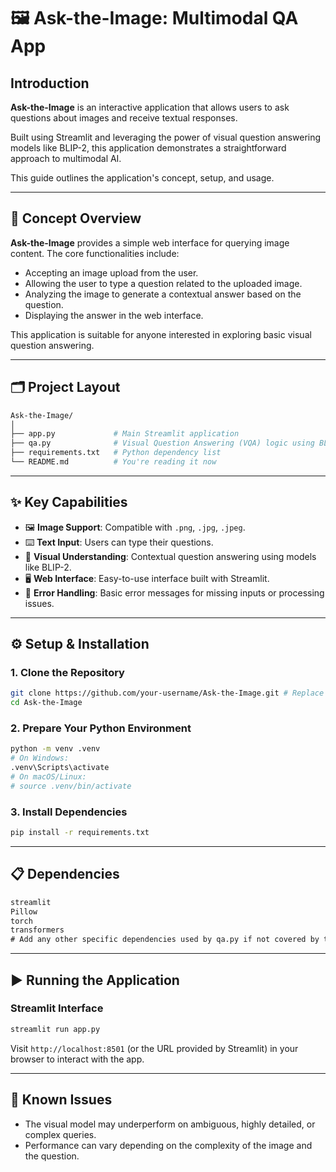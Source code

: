 # 🖼️ Ask-the-Image: Multimodal QA App

## Introduction

**Ask-the-Image** is an interactive application that allows users to ask questions about images and receive textual responses.

Built using Streamlit and leveraging the power of visual question answering models like BLIP-2, this application demonstrates a straightforward approach to multimodal AI.

This guide outlines the application's concept, setup, and usage.

---

## 🧭 Concept Overview

**Ask-the-Image** provides a simple web interface for querying image content. The core functionalities include:

*   Accepting an image upload from the user.
*   Allowing the user to type a question related to the uploaded image.
*   Analyzing the image to generate a contextual answer based on the question.
*   Displaying the answer in the web interface.

This application is suitable for anyone interested in exploring basic visual question answering.

---

## 🗂️ Project Layout

```bash
Ask-the-Image/
│
├── app.py             # Main Streamlit application
├── qa.py              # Visual Question Answering (VQA) logic using BLIP-2
├── requirements.txt   # Python dependency list
└── README.md          # You're reading it now
```

---

## ✨ Key Capabilities

*   🖼️ **Image Support**: Compatible with `.png`, `.jpg`, `.jpeg`.
*   ⌨️ **Text Input**: Users can type their questions.
*   🧠 **Visual Understanding**: Contextual question answering using models like BLIP-2.
*   🖥️ **Web Interface**: Easy-to-use interface built with Streamlit.
*   🧾 **Error Handling**: Basic error messages for missing inputs or processing issues.

---

## ⚙️ Setup & Installation

### 1. Clone the Repository

```bash
git clone https://github.com/your-username/Ask-the-Image.git # Replace with your actual repository URL
cd Ask-the-Image
```

### 2. Prepare Your Python Environment

```bash
python -m venv .venv
# On Windows:
.venv\Scripts\activate
# On macOS/Linux:
# source .venv/bin/activate
```

### 3. Install Dependencies

```bash
pip install -r requirements.txt
```

---

## 📋 Dependencies

```txt
streamlit
Pillow
torch
transformers
# Add any other specific dependencies used by qa.py if not covered by transformers
```

---

## ▶️ Running the Application

### Streamlit Interface

```bash
streamlit run app.py
```

Visit `http://localhost:8501` (or the URL provided by Streamlit) in your browser to interact with the app.

---

## 🚧 Known Issues

*   The visual model may underperform on ambiguous, highly detailed, or complex queries.
*   Performance can vary depending on the complexity of the image and the question.

